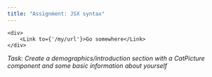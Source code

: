 ```yaml
---
title: "Assignment: JSX syntax"
---
```

```
<div>
    <Link to={'/my/url'}>Go somewhere</Link>
</div>
```

*Task: Create a demographics/introduction section with a CatPicture component and some basic information about yourself*